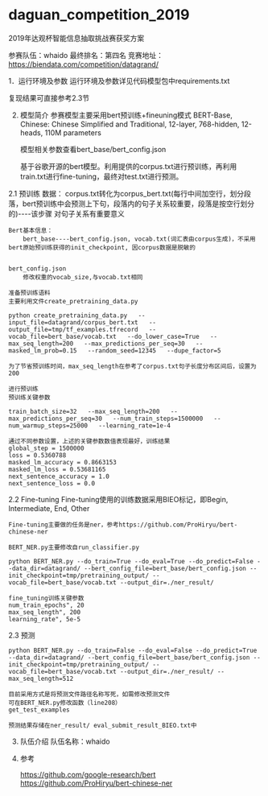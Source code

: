 # daguan_competition_2019
2019年达观杯智能信息抽取挑战赛获奖方案

参赛队伍：whaido
最终排名：第四名
竞赛地址：https://biendata.com/competition/datagrand/

1．运行环境及参数
	运行环境及参数详见代码模型包中requirements.txt

复现结果可直接参考2.3节

2. 模型简介
	参赛模型主要采用bert预训练+fineuning模式
	BERT-Base, Chinese: Chinese Simplified and Traditional, 12-layer, 768-hidden, 12-heads, 110M parameters

	模型相关参数查看bert_base/bert_config.json

	基于谷歌开源的bert模型。利用提供的corpus.txt进行预训练，再利用train.txt进行fine-tuning，最终对test.txt进行预测。


2.1 预训练
	数据：
		corpus.txt转化为corpus_bert.txt(每行中间加空行，划分段落，bert预训练中会预测上下句，段落内的句子关系较重要，段落是按空行划分的)----该步骤		对句子关系有重要意义

	Bert基本信息：
		bert_base----bert_config.json, vocab.txt(词汇表由corpus生成)，不采用bert原始预训练获得的init_checkpoint, 因corpus数据是脱敏的


	bert_config.json
		修改权重的vocab_size,与vocab.txt相同

	准备预训练语料
	主要利用文件create_pretraining_data.py

	python create_pretraining_data.py   --input_file=datagrand/corpus_bert.txt   --output_file=tmp/tf_examples.tfrecord   --				vocab_file=bert_base/vocab.txt   --do_lower_case=True   --max_seq_length=200   --max_predictions_per_seq=30   --masked_lm_prob=0.15   --random_seed=12345   --dupe_factor=5

	为了节省预训练时间，max_seq_length在参考了corpus.txt句子长度分布区间后，设置为200

	进行预训练
	预训练关键参数

	train_batch_size=32   --max_seq_length=200   --max_predictions_per_seq=30   --num_train_steps=1500000   --num_warmup_steps=25000   --learning_rate=1e-4

	通过不同参数设置，上述的关键参数数值表现最好，训练结果
	global_step = 1500000
	loss = 0.5360788
	masked_lm_accuracy = 0.8663153
	masked_lm_loss = 0.53681165
	next_sentence_accuracy = 1.0
	next_sentence_loss = 0.0

2.2 Fine-tuning
	Fine-tuning使用的训练数据采用BIEO标记，即Begin, Intermediate, End, Other

	Fine-tuning主要做的任务是ner，参考https://github.com/ProHiryu/bert-chinese-ner

	BERT_NER.py主要修改自run_classifier.py

	python BERT_NER.py --do_train=True --do_eval=True --do_predict=False --data_dir=datagrand/ --bert_config_file=bert_base/bert_config.json --init_checkpoint=tmp/pretraining_output/ --vocab_file=bert_base/vocab.txt --output_dir=./ner_result/

	fine_tuning训练关键参数
	num_train_epochs", 20
	max_seq_length", 200
	learning_rate", 5e-5


2.3 预测

	python BERT_NER.py --do_train=False --do_eval=False --do_predict=True --data_dir=datagrand/ --bert_config_file=bert_base/bert_config.json --init_checkpoint=tmp/pretraining_output/ --vocab_file=bert_base/vocab.txt --output_dir=./ner_result/ --max_seq_length=512

	目前采用方式是将预测文件路径名称写死，如需修改预测文件
	可在BERT_NER.py修改函数（line208）
	get_test_examples

	预测结果存储在ner_result/ eval_submit_result_BIEO.txt中


3. 队伍介绍
	队伍名称：whaido

4. 参考

	https://github.com/google-research/bert
	https://github.com/ProHiryu/bert-chinese-ner


